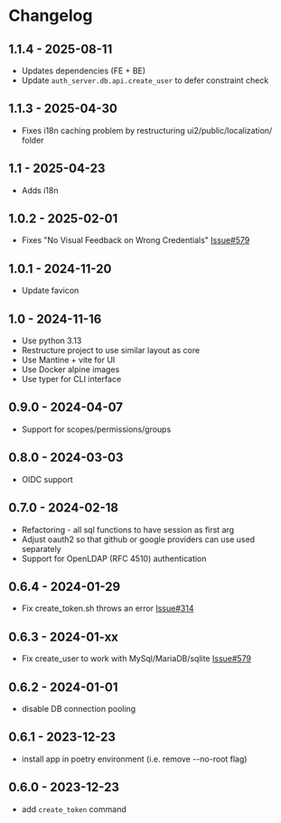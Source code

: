# Changelog

## 1.1.4 - 2025-08-11

- Updates dependencies (FE + BE)
- Update `auth_server.db.api.create_user` to defer constraint check

## 1.1.3 - 2025-04-30

- Fixes i18n caching problem by restructuring ui2/public/localization/ folder

## 1.1 - 2025-04-23

- Adds i18n

## 1.0.2 - 2025-02-01

- Fixes "No Visual Feedback on Wrong Credentials" [Issue#579](https://github.com/papermerge/papermerge-core/issues/579)

## 1.0.1 - 2024-11-20

- Update favicon

## 1.0 - 2024-11-16

- Use python 3.13
- Restructure project to use similar layout as core
- Use Mantine + vite for UI
- Use Docker alpine images
- Use typer for CLI interface

## 0.9.0 - 2024-04-07

- Support for scopes/permissions/groups

## 0.8.0 - 2024-03-03

- OIDC support

## 0.7.0 - 2024-02-18

- Refactoring - all sql functions to have session as first arg
- Adjust oauth2 so that github or google providers can use used separately
- Support for OpenLDAP (RFC 4510) authentication

## 0.6.4 - 2024-01-29

- Fix create_token.sh throws an error [Issue#314](https://github.com/papermerge/papermerge-core/issues/314)

## 0.6.3 - 2024-01-xx

- Fix create_user to work with MySql/MariaDB/sqlite [Issue#579](https://github.com/ciur/papermerge/issues/579)

## 0.6.2 - 2024-01-01

- disable DB connection pooling

## 0.6.1 - 2023-12-23

- install app in poetry environment (i.e. remove --no-root flag)

## 0.6.0 - 2023-12-23

- add `create_token` command
